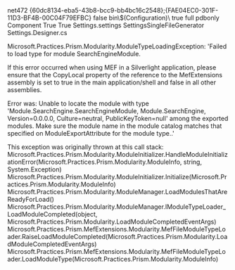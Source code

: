 <Project Sdk="Microsoft.NET.Sdk.WindowsDesktop">
	<PropertyGroup>
		<TargetFramework>net472</TargetFramework>
		<ProjectTypeGuids>{60dc8134-eba5-43b8-bcc9-bb4bc16c2548};{FAE04EC0-301F-11D3-BF4B-00C04F79EFBC}</ProjectTypeGuids>
		<GenerateAssemblyInfo>false</GenerateAssemblyInfo>
		<OutputPath>bin\$(Configuration)\</OutputPath>
		<UseWPF>true</UseWPF>
	</PropertyGroup>
	<PropertyGroup Condition=" '$(Configuration)|$(Platform)' == 'Debug|AnyCPU' ">
		<DebugType>full</DebugType>
	</PropertyGroup>
	<PropertyGroup Condition=" '$(Configuration)|$(Platform)' == 'Release|AnyCPU' ">
		<DebugType>pdbonly</DebugType>
	</PropertyGroup>
	<ItemGroup>
		<PackageReference Include="CommonServiceLocator" Version="1.3" />
		<PackageReference Include="Ekra.libiec61850.NET" Version="1.4.0" />
		<PackageReference Include="Ekra.Ookii.Dialogs" Version="1.0.1" />
		<PackageReference Include="Fluent.Ribbon" Version="3.6.1.236" />
		<PackageReference Include="Ekra.Prism.Contract" Version="4.1.1.0" />
		<PackageReference Include="Ekra.Extended.Wpf.Toolkit" Version="3.6.3" />
	</ItemGroup>
	<ItemGroup>
		<Reference Include="System.ComponentModel.Composition" />
	</ItemGroup>
	<ItemGroup>
		<Compile Update="Client61850.cs">
			<SubType>Component</SubType>
		</Compile>
		<Compile Update="Properties\Settings.Designer.cs">
		  <DesignTimeSharedInput>True</DesignTimeSharedInput>
		  <AutoGen>True</AutoGen>
		  <DependentUpon>Settings.settings</DependentUpon>
		</Compile>
	</ItemGroup>
	<ItemGroup>
		<ProjectReference Include="..\Framework\Catel.Core\Catel.Core.csproj" />
		<ProjectReference Include="..\Framework\Catel.MVVM\Catel.MVVM.csproj" />
		<ProjectReference Include="..\Pilot.Shell.Infrastructure\Pilot.Shell.Infrastructure.csproj" />
		<ProjectReference Include="..\kivi.Common\Pilot.Controls.Interactivity.csproj" />
		<ProjectReference Include="..\kivi.Controls\Pilot.Controls.csproj" />
		<ProjectReference Include="..\Pilot.Plugins\Pilot.Plugins.csproj" />
		<ProjectReference Include="..\SCLExpress.Core\SCLExpress.Core.csproj" />
	</ItemGroup>
	<ItemGroup>
		<Folder Include="Resources\" />
	</ItemGroup>
	<ItemGroup>
	  <None Update="Properties\Settings.settings">
	    <Generator>SettingsSingleFileGenerator</Generator>
	    <LastGenOutput>Settings.Designer.cs</LastGenOutput>
	  </None>
	</ItemGroup>
	<Target Name="PreBuild" BeforeTargets="PreBuildEvent">
		<Exec Command="$(SolutionDir)get-svn-revision.bat $(ProjectDir)" />
	</Target>
	<Target Name="PostBuild" AfterTargets="PostBuildEvent">
		<Exec Command="xcopy &quot;$(TargetDir)*.*&quot; &quot;$(SolutionDir)$(OutDir)&quot; /Y /S /D" />
	</Target>
</Project>


Microsoft.Practices.Prism.Modularity.ModuleTypeLoadingException: 'Failed to load type for module SearchEngineModule. 

If this error occurred when using MEF in a Silverlight application, please ensure that the CopyLocal property of the reference to the MefExtensions assembly is set to true in the main application/shell and false in all other assemblies. 

Error was: Unable to locate the module with type 'Module.SearchEngine.SearchEngineModule, Module.SearchEngine, Version=0.0.0.0, Culture=neutral, PublicKeyToken=null' among the exported modules. Make sure the module name in the module catalog matches that specified on ModuleExportAttribute for the module type..'

This exception was originally thrown at this call stack:
    Microsoft.Practices.Prism.Modularity.ModuleInitializer.HandleModuleInitializationError(Microsoft.Practices.Prism.Modularity.ModuleInfo, string, System.Exception)
    Microsoft.Practices.Prism.Modularity.ModuleInitializer.Initialize(Microsoft.Practices.Prism.Modularity.ModuleInfo)
    Microsoft.Practices.Prism.Modularity.ModuleManager.LoadModulesThatAreReadyForLoad()
    Microsoft.Practices.Prism.Modularity.ModuleManager.IModuleTypeLoader_LoadModuleCompleted(object, Microsoft.Practices.Prism.Modularity.LoadModuleCompletedEventArgs)
    Microsoft.Practices.Prism.MefExtensions.Modularity.MefFileModuleTypeLoader.RaiseLoadModuleCompleted(Microsoft.Practices.Prism.Modularity.LoadModuleCompletedEventArgs)
    Microsoft.Practices.Prism.MefExtensions.Modularity.MefFileModuleTypeLoader.LoadModuleType(Microsoft.Practices.Prism.Modularity.ModuleInfo)
